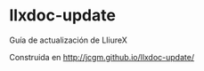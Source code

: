 llxdoc-update
=============

Guía de actualización de LliureX

Construida en http://jcgm.github.io/llxdoc-update/

